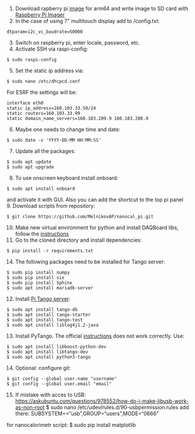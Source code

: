 1. Download rapberry pi [image](https://downloads.raspberrypi.org/raspios_arm64/images/) for arm64 and write image to SD card with [Raspberry Pi Imager](https://www.raspberrypi.com/software/)
2. In the case of using 7" multitouch display add to /config.txt: 
```
dtparam=i2c_vc_baudrate=50000
```  
3. Switch on raspberry pi, enter locale, password, etc.  
4. Activate SSH via raspi-config:
```
$ sudo raspi-config
```
5. Set the static ip address via: 
```
$ sudo nano /etc/dhcpcd.conf
```
For ESRF the settings will be: 
```
interface eth0
static ip_address=160.103.33.50/24
static routers=160.103.33.99
static domain_name_servers=160.103.209.9 160.103.208.9
```
6. Maybe one needs to change time and date:  
```
$ sudo date -s 'YYYY-DD-MM HH:MM:SS'
```
7. Update all the packages:
```
$ sudo apt update  
$ sudo apt upgrade
```
8. To use onscreen keyboard install onboard: 
```
$ sudo apt install onboard
```
and activate it with GUI. Also you can add the shortcut to the top pi panel  
9. Download scripts from repository:
```
$ git clone https://github.com/MelnikovAP/nanocal_pi.git
```
10. Make new virtual environment for python and install DAQBoard libs, follow the [instructions](https://github.com/MelnikovAP/nanocal_pi)  
11. Go to the cloned directory and install dependencies:
```
$ pip install -r requirements.txt
```
14. The following packages need to be installed for Tango server:
```
$ sudo pip install numpy
$ sudo pip install six
$ sudo pip install Sphinx
$ sudo apt install mariadb-server
```
12. Install [Pi Tango server](https://tango-controls.readthedocs.io/en/latest/installation/tango-on-raspberry-pi.html):
``` 
$ sudo apt install tango-db  
$ sudo apt install tango-starter  
$ sudo apt install tango-test  
$ sudo apt install liblog4j1.2-java  
```
13. Install PyTango. The official [instructions](https://gitlab.com/tango-controls/pytango) does not work correctly. Use:
```
$ sudo apt install libboost-python-dev  
$ sudo apt install libtango-dev  
$ sudo apt install python3-tango  
```
14. Optional: configure git:
```
$ git config --global user.name "username"
$ git config --global user.email "email"
```

15. If mistake with acces to USB:
https://askubuntu.com/questions/978552/how-do-i-make-libusb-work-as-non-root
$ sudo nano /etc/udev/rules.d/90-usbpermission.rules
add there: SUBSYSTEM==“usb”,GROUP=“users”,MODE=“0666”


for nanocalorimetr script:
$ sudo pip install matplotlib
